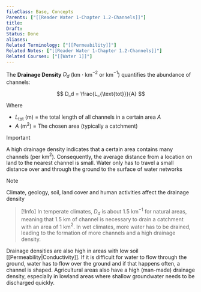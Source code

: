 ```yaml
---
fileClass: Base, Concepts
Parents: ["[[Reader Water 1-Chapter 1.2-Channels]]"]
title: 
Draft: 
Status: Done
aliases: 
Related Terminology: ["[[Permeability]]"]
Related Notes: ["[[Reader Water 1-Chapter 1.2-Channels]]"]
Related Courses: ["[[Water 1]]"]
---
```

The **Drainage Density** $D_d$ (km $\cdot$ km$^{-2}$ or km$^{-1}$) quantifies the abundance of channels: 

$$
D_d = \frac{L_{\text{tot}}}{A}
$$

Where
- $L_{\text{tot}}$ (m) = the total length of all channels in a certain area $A$
- $A$ (m$^2$) = The chosen area (typically a catchment)

>[!Important]
>A high drainage density indicates that a certain area contains many channels (per km$^2$). Consequently, the average distance from a location on land to the nearest channel is small. Water only has to travel a small distance over and through the ground to the surface of water networks

>[!Note]
>Climate, geology, soil, land cover and human activities affect the drainage density

>[!Info]
>In temperate climates, $D_d$ is about 1.5 km$^{-1}$ for natural areas, meaning that 1.5 km of channel is necessary to drain a catchment with an area of 1 km$^2$. In wet climates, more water has to be drained, leading to the formation of more channels and a high drainage density. 

Drainage densities are also high in areas with low soil [[Permeability|Conductivity]]. If it is difficult for water to flow through the ground, water has to flow over the ground and if that happens often, a channel is shaped. Agricultural areas also have a high (man-made) drainage density, especially in lowland areas where shallow groundwater needs to be discharged quickly.